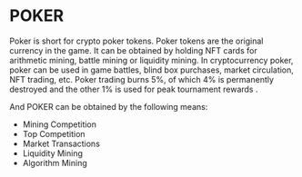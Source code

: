 # POKER

Poker is short for crypto poker tokens. Poker tokens are the original currency in the game. It can be obtained by holding NFT cards for arithmetic mining, battle mining or liquidity mining. In cryptocurrency poker, poker can be used in game battles, blind box purchases, market circulation, NFT trading, etc. Poker trading burns 5%, of which 4% is permanently destroyed and the other 1% is used for peak tournament rewards .

And POKER can be obtained by the following means:
- Mining Competition
- Top Competition
- Market Transactions
- Liquidity Mining
- Algorithm Mining
